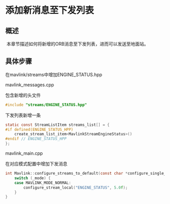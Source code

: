 # 添加新消息至下发列表

## 概述

​		本章节描述如何将新增的ORB消息至下发列表，进而可以发送至地面站。

## 具体步骤

在mavlink/streams中增加ENGINE_STATUS.hpp





mavlink_messages.cpp

包含新增的头文件

```c
#include "streams/ENGINE_STATUS.hpp"
```

下发列表新增一条

```c
static const StreamListItem streams_list[] = {
#if defined(ENGINE_STATUS_HPP)
    create_stream_list_item<MavlinkStreamEngineStatus>()
#endif // ENGINE_STATUS_HPP
};
```



mavlink_main.cpp

在对应模式配置中增加下发消息

```c
int Mavlink::configure_streams_to_default(const char *configure_single_stream) {
    switch (_mode) {
    case MAVLINK_MODE_NORMAL:
        configure_stream_local("ENGINE_STATUS", 5.0f);
    }
}
```

